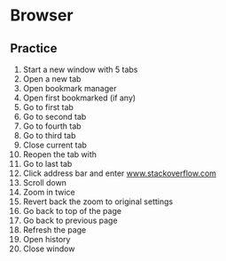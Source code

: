 # Browser

## Practice

1. Start a new window with 5 tabs
2. Open a new tab
3. Open bookmark manager
4. Open first bookmarked (if any)
5. Go to first tab
6. Go to second tab
7. Go to fourth tab
8. Go to third tab
9. Close current tab
10. Reopen the tab with
11. Go to last tab
12. Click address bar and enter www.stackoverflow.com
13. Scroll down
14. Zoom in twice
15. Revert back the zoom to original settings
16. Go back to top of the page
17. Go back to previous page
18. Refresh the page
19. Open history
20. Close window
